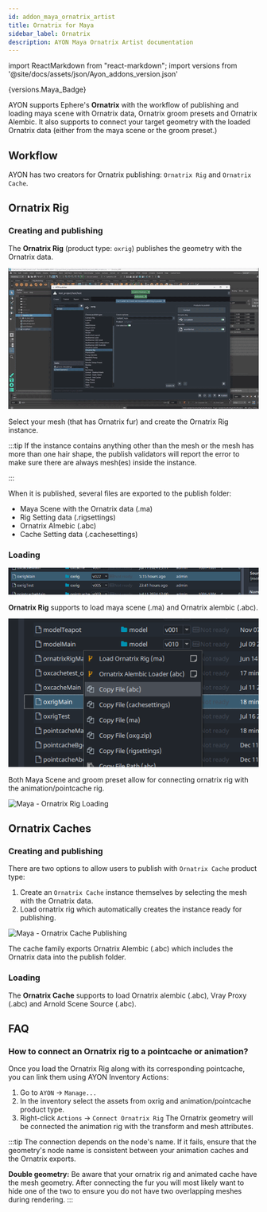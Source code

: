 ```yaml
---
id: addon_maya_ornatrix_artist
title: Ornatrix for Maya
sidebar_label: Ornatrix
description: AYON Maya Ornatrix Artist documentation
---
```


import ReactMarkdown from "react-markdown";
import versions from '@site/docs/assets/json/Ayon_addons_version.json'

<ReactMarkdown>
{versions.Maya_Badge}
</ReactMarkdown>

AYON supports Ephere's **Ornatrix** with the workflow of publishing and loading maya scene with Ornatrix data, Ornatrix groom presets and Ornatrix Alembic. It also supports to connect your target geometry with the loaded Ornatrix data (either from the maya scene or the groom preset.)

## Workflow
AYON has two creators for Ornatrix publishing: `Ornatrix Rig` and `Ornatrix Cache`.

## Ornatrix Rig

### Creating and publishing

The **Ornatrix Rig** (product type: `oxrig`) publishes the geometry with the Ornatrix data.

![Maya - Ornatrix Rig Publishing](assets/maya/artist/ornatrix_rig_publishing.gif)

Select your mesh (that has Ornatrix fur) and create the Ornatrix Rig instance.

:::tip
If the instance contains anything other than the mesh or the mesh has more than one hair shape, the publish validators will report the error to make sure there are always mesh(es) inside the instance.

:::

When it is published, several files are exported to the publish folder:

- Maya Scene with the Ornatrix data (.ma)
- Rig Setting data (.rigsettings)
- Ornatrix Almebic (.abc)
- Cache Setting data (.cachesettings)

### Loading

![Maya - Ornatrix Loader Product Type](assets/maya/artist/ox_loader_product_type.png)

**Ornatrix Rig** supports to load maya scene (.ma) and Ornatrix alembic (.abc).

![Maya - Ornatrix Loaders](assets/maya/artist/ox_rig_loader.png)

Both Maya Scene and groom preset allow for connecting ornatrix rig with the animation/pointcache rig.

![Maya - Ornatrix Rig Loading](assets/maya/artist/ornatrix_rig_loading.gif)


## Ornatrix Caches

### Creating and publishing

There are two options to allow users to publish with `Ornatrix Cache` product type:

1. Create an `Ornatrix Cache` instance themselves by selecting the mesh with the Ornatrix data.
2. Load ornatrix rig which automatically creates the instance ready for publishing.

![Maya - Ornatrix Cache Publishing](assets/maya/artist/ornatrix_cache_publishing.gif)

The cache family exports Ornatrix Alembic (.abc) which includes the Ornatrix data into the publish folder.

### Loading

The **Ornatrix Cache** supports to load Ornatrix alembic (.abc), Vray Proxy (.abc) and Arnold Scene Source (.abc).

## FAQ
### How to connect an Ornatrix rig to a pointcache or animation?
Once you load the Ornatrix Rig along with its corresponding pointcache, you can link them using AYON Inventory Actions:

1. Go to `AYON` -> `Manage...`
2. In the inventory select the assets from oxrig and animation/pointcache product type.
3. Right-click `Actions` -> `Connect Ornatrix Rig`
The Ornatrix geometry will be connected the animation rig with the transform and mesh attributes.

:::tip
The connection depends on the node's name. If it fails, ensure that the geometry's node name is consistent between your animation caches and the Ornatrix exports.

**Double geometry:** Be aware that your ornatrix rig and animated cache have the mesh geometry. After connecting the fur you will most likely want to hide one of the two to ensure you do not have two overlapping meshes during rendering.
:::